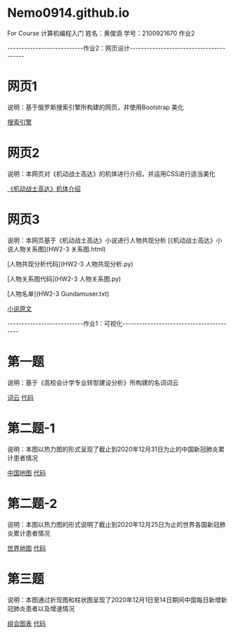 # Nemo0914.github.io
For Course 计算机编程入门
姓名：黄俊涵
学号：2100921670
作业2

---------------------------作业2：网页设计----------------------------------------
# 网页1
说明：基于俄罗斯搜索引擎所构建的网页，并使用Bootstrap 美化

[搜索引擎](HW2-1.html)

# 网页2
说明：本网页对《机动战士高达》的机体进行介绍，并运用CSS进行适当美化

[《机动战士高达》机体介绍](HW2-2.html)

# 网页3
说明：本网页基于《机动战士高达》小说进行人物共现分析
[《机动战士高达》小说人物关系图](HW2-3 关系图.html)

[人物共现分析代码](HW2-3 人物共现分析.py)

[人物关系图代码](HW2-3 人物关系图.py)

[人物名单](HW2-3 Gundamuser.txt)

[小说原文](HW2-3《机动战士GUNDAM》.txt)

---------------------------作业1：可视化-----------------------------------------
# 第一题
说明：基于《高校会计学专业转型建设分析》所构建的名词词云

[词云](HW1-1.html)
[代码](HW1-1.py)
# 第二题-1
说明：本图以热力图的形式呈现了截止到2020年12月31日为止的中国新冠肺炎累计患者情况

[中国地图](HW1-2.1.html)
[代码](HW1-2.1.py)
# 第二题-2
说明：本图以热力图的形式说明了截止到2020年12月25日为止的世界各国新冠肺炎累计患者情况

[世界地图](HW1-2.2.html)
[代码](HW1-2.2.py)
# 第三题
说明：本图通过折现图和柱状图呈现了2020年12月1日至14日期间中国每日新增新冠肺炎患者以及增速情况

[组合图表](HW1-4.html)
[代码](HW1-4.py)



